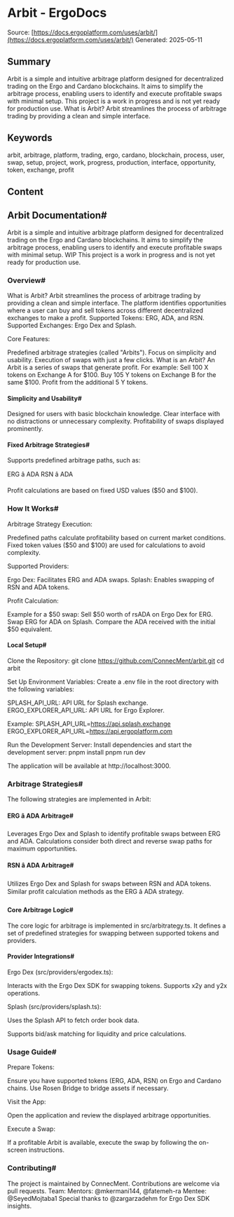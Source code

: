 # Arbit - ErgoDocs
Source: [https://docs.ergoplatform.com/uses/arbit/](https://docs.ergoplatform.com/uses/arbit/)
Generated: 2025-05-11

## Summary
Arbit is a simple and intuitive arbitrage platform designed for decentralized trading on the Ergo and Cardano blockchains. It aims to simplify the arbitrage process, enabling users to identify and execute profitable swaps with minimal setup. This project is a work in progress and is not yet ready for production use. What is Arbit? Arbit streamlines the process of arbitrage trading by providing a clean and simple interface.

## Keywords
arbit, arbitrage, platform, trading, ergo, cardano, blockchain, process, user, swap, setup, project, work, progress, production, interface, opportunity, token, exchange, profit

## Content
## Arbit Documentation#
Arbit is a simple and intuitive arbitrage platform designed for decentralized trading on the Ergo and Cardano blockchains. It aims to simplify the arbitrage process, enabling users to identify and execute profitable swaps with minimal setup.
WIP
This project is a work in progress and is not yet ready for production use.

### Overview#
What is Arbit?
Arbit streamlines the process of arbitrage trading by providing a clean and simple interface. The platform identifies opportunities where a user can buy and sell tokens across different decentralized exchanges to make a profit.
Supported Tokens: ERG, ADA, and RSN.
Supported Exchanges: Ergo Dex and Splash.

Core Features:

Predefined arbitrage strategies (called "Arbits").
Focus on simplicity and usability.
Execution of swaps with just a few clicks.
What is an Arbit?
An Arbit is a series of swaps that generate profit. For example:
Sell 100 X tokens on Exchange A for $100.
Buy 105 Y tokens on Exchange B for the same $100.
Profit from the additional 5 Y tokens.

#### Simplicity and Usability#
Designed for users with basic blockchain knowledge.
Clear interface with no distractions or unnecessary complexity.
Profitability of swaps displayed prominently.

#### Fixed Arbitrage Strategies#
Supports predefined arbitrage paths, such as:

ERG â ADA
RSN â ADA



Profit calculations are based on fixed USD values ($50 and $100).

### How It Works#
Arbitrage Strategy Execution:

Predefined paths calculate profitability based on current market conditions.
Fixed token values ($50 and $100) are used for calculations to avoid complexity.



Supported Providers:

Ergo Dex: Facilitates ERG and ADA swaps.
Splash: Enables swapping of RSN and ADA tokens.



Profit Calculation:

Example for a $50 swap:
Sell $50 worth of rsADA on Ergo Dex for ERG.
Swap ERG for ADA on Splash.
Compare the ADA received with the initial $50 equivalent.

#### Local Setup#
Clone the Repository:
git clone https://github.com/ConnecMent/arbit.git
cd arbit



Set Up Environment Variables:
Create a .env file in the root directory with the following variables:

SPLASH_API_URL: API URL for Splash exchange.
ERGO_EXPLORER_API_URL: API URL for Ergo Explorer.

Example:
SPLASH_API_URL=https://api.splash.exchange
ERGO_EXPLORER_API_URL=https://api.ergoplatform.com



Run the Development Server:
Install dependencies and start the development server:
pnpm install
pnpm run dev

The application will be available at http://localhost:3000.

### Arbitrage Strategies#
The following strategies are implemented in Arbit:

#### ERG â ADA Arbitrage#
Leverages Ergo Dex and Splash to identify profitable swaps between ERG and ADA.
Calculations consider both direct and reverse swap paths for maximum opportunities.

#### RSN â ADA Arbitrage#
Utilizes Ergo Dex and Splash for swaps between RSN and ADA tokens.
Similar profit calculation methods as the ERG â ADA strategy.

#### Core Arbitrage Logic#
The core logic for arbitrage is implemented in src/arbitrategy.ts. It defines a set of predefined strategies for swapping between supported tokens and providers.

#### Provider Integrations#
Ergo Dex (src/providers/ergodex.ts):

Interacts with the Ergo Dex SDK for swapping tokens.
Supports x2y and y2x operations.



Splash (src/providers/splash.ts):


Uses the Splash API to fetch order book data.

Supports bid/ask matching for liquidity and price calculations.

### Usage Guide#
Prepare Tokens:

Ensure you have supported tokens (ERG, ADA, RSN) on Ergo and Cardano chains.
Use Rosen Bridge to bridge assets if necessary.



Visit the App:

Open the application and review the displayed arbitrage opportunities.



Execute a Swap:

If a profitable Arbit is available, execute the swap by following the on-screen instructions.

### Contributing#
The project is maintained by ConnecMent. Contributions are welcome via pull requests.
Team:
Mentors: @mkermani144, @fatemeh-ra
Mentee: @SeyedMojtaba1
Special thanks to @zargarzadehm for Ergo Dex SDK insights.
